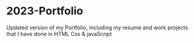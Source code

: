 # 2023-Portfolio
Updated version of my Portfolio, including my resume and work projects that I have done in HTML Css & javaScript
